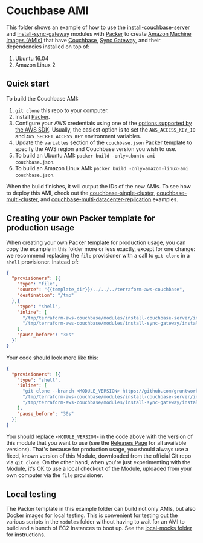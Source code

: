 # Couchbase AMI

This folder shows an example of how to use the 
[install-couchbase-server](https://github.com/gruntwork-io/terraform-aws-couchbase/tree/master/modules/install-couchbase-server) and 
[install-sync-gateway](https://github.com/gruntwork-io/terraform-aws-couchbase/tree/master/modules/install-sync-gateway) 
modules with [Packer](https://www.packer.io/) to create [Amazon Machine 
Images (AMIs)](http://docs.aws.amazon.com/AWSEC2/latest/UserGuide/AMIs.html) that have 
[Couchbase](https://www.couchbase.com/), [Sync Gateway](https://developer.couchbase.com/documentation/mobile/current/guides/sync-gateway/index.html), 
and their dependencies installed on top of:
 
1. Ubuntu 16.04
1. Amazon Linux 2




## Quick start

To build the Couchbase AMI:

1. `git clone` this repo to your computer.
1. Install [Packer](https://www.packer.io/).
1. Configure your AWS credentials using one of the [options supported by the AWS 
   SDK](http://docs.aws.amazon.com/sdk-for-java/v1/developer-guide/credentials.html). Usually, the easiest option is to
   set the `AWS_ACCESS_KEY_ID` and `AWS_SECRET_ACCESS_KEY` environment variables.
1. Update the `variables` section of the `couchbase.json` Packer template to specify the AWS region and Couchbase
   version you wish to use.
1. To build an Ubuntu AMI: `packer build -only=ubuntu-ami couchbase.json`.
1. To build an Amazon Linux AMI: `packer build -only=amazon-linux-ami couchbase.json`.

When the build finishes, it will output the IDs of the new AMIs. To see how to deploy this AMI, check out the 
[couchbase-single-cluster](https://github.com/gruntwork-io/terraform-aws-couchbase/tree/master/examples/couchbase-single-cluster), 
[couchbase-multi-cluster](https://github.com/gruntwork-io/terraform-aws-couchbase/tree/master/examples/couchbase-multi-cluster), and 
[couchbase-multi-datacenter-replication](https://github.com/gruntwork-io/terraform-aws-couchbase/tree/master/examples/couchbase-multi-datacenter-replication) 
examples.





## Creating your own Packer template for production usage

When creating your own Packer template for production usage, you can copy the example in this folder more or less 
exactly, except for one change: we recommend replacing the `file` provisioner with a call to `git clone` in a `shell` 
provisioner. Instead of:

```json
{
  "provisioners": [{
    "type": "file",
    "source": "{{template_dir}}/../../../terraform-aws-couchbase",
    "destination": "/tmp"
  },{
    "type": "shell",
    "inline": [
      "/tmp/terraform-aws-couchbase/modules/install-couchbase-server/install-couchbase-server --version {{user `couchbase_version`}}",
      "/tmp/terraform-aws-couchbase/modules/install-sync-gateway/install-sync-gateway"
    ],
    "pause_before": "30s"
  }]
}
```

Your code should look more like this:

```json
{
  "provisioners": [{
    "type": "shell",
    "inline": [
      "git clone --branch <MODULE_VERSION> https://github.com/gruntwork-io/terraform-aws-couchbase.git /tmp/terraform-aws-couchbase",
      "/tmp/terraform-aws-couchbase/modules/install-couchbase-server/install-couchbase-server --version {{user `couchbase_version`}}",
      "/tmp/terraform-aws-couchbase/modules/install-sync-gateway/install-sync-gateway"
    ],
    "pause_before": "30s"
  }]
}
```

You should replace `<MODULE_VERSION>` in the code above with the version of this module that you want to use (see
the [Releases Page](https://github.com/gruntwork-io/terraform-aws-couchbase/releases) for all available versions). 
That's because for production usage, you should always use a fixed, known version of this Module, downloaded from the 
official Git repo via `git clone`. On the other hand, when you're just experimenting with the Module, it's OK to use a 
local checkout of the Module, uploaded from your own computer via the `file` provisioner.



## Local testing

The Packer template in this example folder can build not only AMIs, but also Docker images for local testing. This is
convenient for testing out the various scripts in the `modules` folder without having to wait for an AMI to build and
a bunch of EC2 Instances to boot up. See the [local-mocks 
folder](https://github.com/gruntwork-io/terraform-aws-couchbase/tree/master/modules/install-couchbase-server) for
instructions.